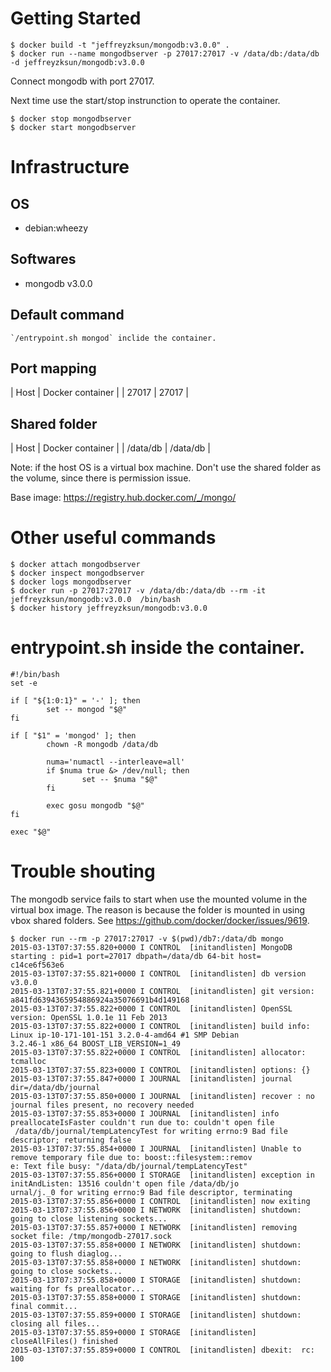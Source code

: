 Getting Started
====

	$ docker build -t "jeffreyzksun/mongodb:v3.0.0" .
	$ docker run --name mongodbserver -p 27017:27017 -v /data/db:/data/db -d jeffreyzksun/mongodb:v3.0.0
	
Connect mongodb with port 27017. 

Next time use the start/stop instrunction to operate the container.

	$ docker stop mongodbserver
	$ docker start mongodbserver

Infrastructure
====
OS
----

- debian:wheezy

Softwares
----

- mongodb v3.0.0

Default command
----

	`/entrypoint.sh mongod` inclide the container. 

Port mapping
----

| Host   | Docker container | 
| 27017  | 27017 			|

Shared folder
----
| Host   	| Docker container 	| 
| /data/db | /data/db 			|

Note: if the host OS is a virtual box machine. Don't use the shared folder as the volume, since there is permission issue.

Base image: https://registry.hub.docker.com/_/mongo/ 

Other useful commands
====

	$ docker attach mongodbserver
	$ docker inspect mongodbserver
	$ docker logs mongodbserver
	$ docker run -p 27017:27017 -v /data/db:/data/db --rm -it jeffreyzksun/mongodb:v3.0.0  /bin/bash 
	$ docker history jeffreyzksun/mongodb:v3.0.0
 
entrypoint.sh inside the container.
===

	#!/bin/bash
	set -e

	if [ "${1:0:1}" = '-' ]; then
	        set -- mongod "$@"
	fi

	if [ "$1" = 'mongod' ]; then
	        chown -R mongodb /data/db

	        numa='numactl --interleave=all'
	        if $numa true &> /dev/null; then
	                set -- $numa "$@"
	        fi

	        exec gosu mongodb "$@"
	fi

	exec "$@"

Trouble shouting
====

The mongodb service fails to start when use the mounted volume in the virtual box image. The reason is because the  folder is mounted in using vbox shared folders. See https://github.com/docker/docker/issues/9619.

	$ docker run --rm -p 27017:27017 -v $(pwd)/db7:/data/db mongo
	2015-03-13T07:37:55.820+0000 I CONTROL  [initandlisten] MongoDB starting : pid=1 port=27017 dbpath=/data/db 64-bit host=
	c14ce6f563e6
	2015-03-13T07:37:55.821+0000 I CONTROL  [initandlisten] db version v3.0.0
	2015-03-13T07:37:55.821+0000 I CONTROL  [initandlisten] git version: a841fd6394365954886924a35076691b4d149168
	2015-03-13T07:37:55.822+0000 I CONTROL  [initandlisten] OpenSSL version: OpenSSL 1.0.1e 11 Feb 2013
	2015-03-13T07:37:55.822+0000 I CONTROL  [initandlisten] build info: Linux ip-10-171-101-151 3.2.0-4-amd64 #1 SMP Debian
	3.2.46-1 x86_64 BOOST_LIB_VERSION=1_49
	2015-03-13T07:37:55.822+0000 I CONTROL  [initandlisten] allocator: tcmalloc
	2015-03-13T07:37:55.823+0000 I CONTROL  [initandlisten] options: {}
	2015-03-13T07:37:55.847+0000 I JOURNAL  [initandlisten] journal dir=/data/db/journal
	2015-03-13T07:37:55.850+0000 I JOURNAL  [initandlisten] recover : no journal files present, no recovery needed
	2015-03-13T07:37:55.853+0000 I JOURNAL  [initandlisten] info preallocateIsFaster couldn't run due to: couldn't open file
	 /data/db/journal/tempLatencyTest for writing errno:9 Bad file descriptor; returning false
	2015-03-13T07:37:55.854+0000 I JOURNAL  [initandlisten] Unable to remove temporary file due to: boost::filesystem::remov
	e: Text file busy: "/data/db/journal/tempLatencyTest"
	2015-03-13T07:37:55.856+0000 I STORAGE  [initandlisten] exception in initAndListen: 13516 couldn't open file /data/db/jo
	urnal/j._0 for writing errno:9 Bad file descriptor, terminating
	2015-03-13T07:37:55.856+0000 I CONTROL  [initandlisten] now exiting
	2015-03-13T07:37:55.856+0000 I NETWORK  [initandlisten] shutdown: going to close listening sockets...
	2015-03-13T07:37:55.857+0000 I NETWORK  [initandlisten] removing socket file: /tmp/mongodb-27017.sock
	2015-03-13T07:37:55.858+0000 I NETWORK  [initandlisten] shutdown: going to flush diaglog...
	2015-03-13T07:37:55.858+0000 I NETWORK  [initandlisten] shutdown: going to close sockets...
	2015-03-13T07:37:55.858+0000 I STORAGE  [initandlisten] shutdown: waiting for fs preallocator...
	2015-03-13T07:37:55.858+0000 I STORAGE  [initandlisten] shutdown: final commit...
	2015-03-13T07:37:55.859+0000 I STORAGE  [initandlisten] shutdown: closing all files...
	2015-03-13T07:37:55.859+0000 I STORAGE  [initandlisten] closeAllFiles() finished
	2015-03-13T07:37:55.859+0000 I CONTROL  [initandlisten] dbexit:  rc: 100
